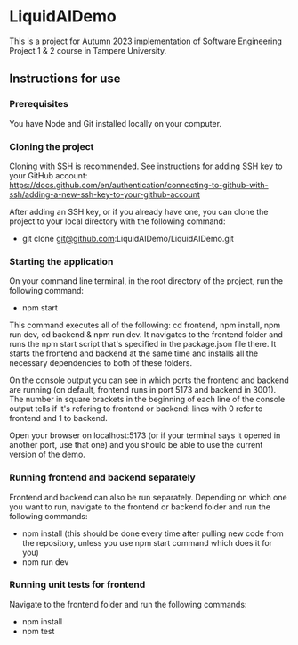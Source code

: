 # LiquidAIDemo

This is a project for Autumn 2023 implementation of Software Engineering Project 1 & 2 course in Tampere University.

## Instructions for use

### Prerequisites

You have Node and Git installed locally on your computer.

### Cloning the project

Cloning with SSH is recommended. See instructions for adding SSH key to your GitHub account: https://docs.github.com/en/authentication/connecting-to-github-with-ssh/adding-a-new-ssh-key-to-your-github-account

After adding an SSH key, or if you already have one, you can clone the project to your local directory with the following command: 
- git clone git@github.com:LiquidAIDemo/LiquidAIDemo.git

### Starting the application

On your command line terminal, in the root directory of the project, run the following command:
- npm start

This command executes all of the following: cd frontend, npm install, npm run dev, cd backend & npm run dev. It navigates to the frontend folder and runs the npm start script that's specified in the package.json file there. It starts the frontend and backend at the same time and installs all the necessary dependencies to both of these folders. 

On the console output you can see in which ports the frontend and backend are running (on default, frontend runs in port 5173 and backend in 3001). The number in square brackets in the beginning of each line of the console output tells if it's refering to frontend or backend: lines with 0 refer to frontend and 1 to backend.

Open your browser on localhost:5173 (or if your terminal says it opened in another port, use that one) and you should be able to use the current version of the demo.

### Running frontend and backend separately

Frontend and backend can also be run separately. Depending on which one you want to run, navigate to the frontend or backend folder and run the following commands:
- npm install (this should be done every time after pulling new code from the repository, unless you use npm start command which does it for you)
- npm run dev

### Running unit tests for frontend

Navigate to the frontend folder and run the following commands:
- npm install
- npm test